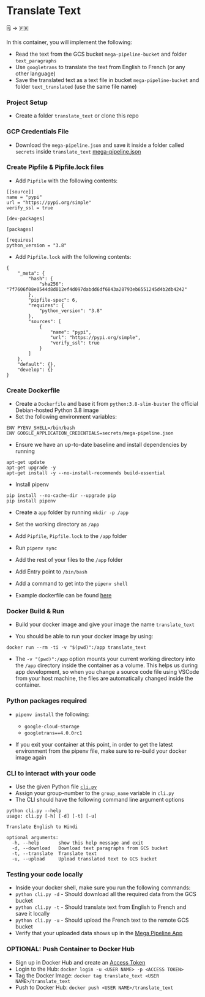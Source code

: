 # Translate Text

🗒️ &rightarrow; 🇫🇷

In this container, you will implement the following:
* Read the text from the GCS bucket `mega-pipeline-bucket` and folder `text_paragraphs`
* Use `googletrans` to translate the text from English to French (or any other language)
* Save the translated text as a text file in bucket `mega-pipeline-bucket` and folder `text_translated` (use the same file name)


### Project Setup

* Create a folder `translate_text` or clone this repo

### GCP Credentials File
* Download the `mega-pipeline.json` and save it inside a folder called `secrets` inside `translate_text`
<a href="https://canvas.harvard.edu/files/21857112/download?download_frd=1" download>mega-pipeline.json</a>

### Create Pipfile & Pipfile.lock files
* Add `Pipfile` with the following contents:
```
[[source]]
name = "pypi"
url = "https://pypi.org/simple"
verify_ssl = true

[dev-packages]

[packages]

[requires]
python_version = "3.8"
```

* Add `Pipfile.lock` with the following contents:
```
{
    "_meta": {
        "hash": {
            "sha256": "7f7606f08e0544d8d012ef4d097dabdd6df6843a28793eb6551245d4b2db4242"
        },
        "pipfile-spec": 6,
        "requires": {
            "python_version": "3.8"
        },
        "sources": [
            {
                "name": "pypi",
                "url": "https://pypi.org/simple",
                "verify_ssl": true
            }
        ]
    },
    "default": {},
    "develop": {}
}
```

### Create Dockerfile
* Create a `Dockerfile` and base it from `python:3.8-slim-buster` the official Debian-hosted Python 3.8 image
* Set the following environment variables:
```
ENV PYENV_SHELL=/bin/bash
ENV GOOGLE_APPLICATION_CREDENTIALS=secrets/mega-pipeline.json
```

* Ensure we have an up-to-date baseline and install dependencies by running
```
apt-get update
apt-get upgrade -y
apt-get install -y --no-install-recommends build-essential
```

* Install pipenv
```
pip install --no-cache-dir --upgrade pip
pip install pipenv
```

* Create a `app` folder by running `mkdir -p /app`

* Set the working directory as `/app`
* Add `Pipfile`, `Pipfile.lock` to the `/app` folder
* Run `pipenv sync`

* Add the rest of your files to the `/app` folder
* Add Entry point to `/bin/bash`
* Add a command to get into the `pipenv shell`

* Example dockerfile can be found [here](https://github.com/dlops-io/mega-pipeline#sample-dockerfile)

### Docker Build & Run
* Build your docker image and give your image the name `translate_text`

* You should be able to run your docker image by using:
```
docker run --rm -ti -v "$(pwd)":/app translate_text
```

* The `-v "(pwd)":/app` option mounts your current working directory into the `/app` directory inside the container as a volume. This helps us during app development, so when you change a source code file using VSCode from your host machine, the files are automatically changed inside the container.

### Python packages required
* `pipenv install` the following:
  - `google-cloud-storage`
  - `googletrans==4.0.0rc1`


* If you exit your container at this point, in order to get the latest environment from the pipenv file, make sure to re-build your docker image again

### CLI to interact with your code
* Use the given Python file [`cli.py`](https://github.com/dlops-io/mega-pipeline/blob/main/translate_text/cli.py)
* Assign your group-number to the `group_name` variable in `cli.py`
* The CLI should have the following command line argument options
```
python cli.py --help
usage: cli.py [-h] [-d] [-t] [-u]

Translate English to Hindi

optional arguments:
  -h, --help       show this help message and exit
  -d, --download   Download text paragraphs from GCS bucket
  -t, --translate  Translate text
  -u, --upload     Upload translated text to GCS bucket
```

### Testing your code locally
* Inside your docker shell, make sure you run the following commands:
* `python cli.py -d` - Should download all the required data from the GCS bucket
* `python cli.py -t` - Should translate text from English to French and save it locally
* `python cli.py -u` - Should upload the French text to the remote GCS bucket
* Verify that your uploaded data shows up in the [Mega Pipeline App](https://ac215-mega-pipeline.dlops.io/)

### OPTIONAL: Push Container to Docker Hub
* Sign up in Docker Hub and create an [Access Token](https://hub.docker.com/settings/security)
* Login to the Hub: `docker login -u <USER NAME> -p <ACCESS TOKEN>`
* Tag the Docker Image: `docker tag translate_text <USER NAME>/translate_text`
* Push to Docker Hub: `docker push <USER NAME>/translate_text`
